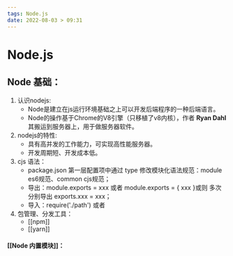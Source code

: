 ```yaml
---
tags: Node.js
date: 2022-08-03 > 09:31
---
```

# Node.js


## Node 基础：
1. 认识nodejs:
	- Node是建立在js运行环境基础之上可以开发后端程序的一种后端语言。
	- Node的操作基于Chrome的V8引擎（只移植了v8内核），作者 **Ryan Dahl** 其搬运到服务器上，用于做服务器软件。
2. nodejs的特性:
	- 具有高并发的工作能力，可实现高性能服务器。
	- 开发周期短、开发成本低。
3. cjs 语法：
	- package.json 第一层配置项中通过 type 修改模块化语法规范：module es6规范、common cjs规范；
	- 导出：module.exports = xxx 或者 module.exports = { xxx }或则 多次分别导出 exports.xxx = xxx；
	- 导入：require('./path') 或者 
4. 包管理、分发工具：
	- [[npm]]
	- [[yarn]]

#### [[Node 内置模块]]：

